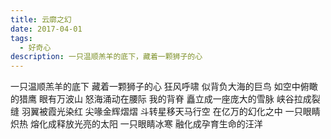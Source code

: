 ```yaml
---
title: 云廓之幻
date: 2017-04-01
tags:
  - 好奇心
description: 一只温顺羔羊的底下，藏着一颗狮子的心
---
```


一只温顺羔羊的底下
藏着一颗狮子的心
狂风呼啸
似背负大海的巨鸟
如空中俯瞰的猎鹰
眼有万波山
怒海涌动在腰际
我的背脊
矗立成一座庞大的雪脉
峡谷拉成裂缝
羽翼被霞光染红
尖喙金辉熠熠
斗转星移天马行空
在亿万的幻化之中
一只眼睛炽热
熔化成释放光亮的太阳
一只眼睛冰寒
融化成孕育生命的汪洋